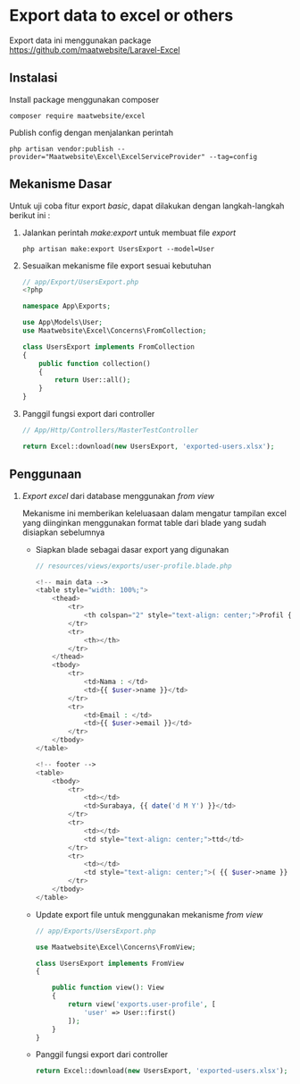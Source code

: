 # Export data to excel or others

Export data ini menggunakan package <https://github.com/maatwebsite/Laravel-Excel>

## Instalasi

Install package menggunakan composer

```cli
composer require maatwebsite/excel
```

Publish config dengan menjalankan perintah

```cli
php artisan vendor:publish --provider="Maatwebsite\Excel\ExcelServiceProvider" --tag=config
```

## Mekanisme Dasar

Untuk uji coba fitur export *basic*, dapat dilakukan dengan langkah-langkah berikut ini :

1. Jalankan perintah *make:export* untuk membuat file *export*

    ```cli
    php artisan make:export UsersExport --model=User
    ```

1. Sesuaikan mekanisme file export sesuai kebutuhan

    ```php
    // app/Export/UsersExport.php
    <?php

    namespace App\Exports;

    use App\Models\User;
    use Maatwebsite\Excel\Concerns\FromCollection;

    class UsersExport implements FromCollection
    {
        public function collection()
        {
            return User::all();
        }
    }
    ```

1. Panggil fungsi export dari controller

    ```php
    // App/Http/Controllers/MasterTestController
    
    return Excel::download(new UsersExport, 'exported-users.xlsx');
    ```

## Penggunaan

1. *Export excel* dari database menggunakan *from view*

    Mekanisme ini memberikan keleluasaan dalam mengatur tampilan excel yang diinginkan menggunakan format table dari blade yang sudah disiapkan sebelumnya

    * Siapkan blade sebagai dasar export yang digunakan

        ```php
        // resources/views/exports/user-profile.blade.php

        <!-- main data -->
        <table style="width: 100%;">
            <thead>
                <tr>
                    <th colspan="2" style="text-align: center;">Profil {{ $user->name }}</th>
                </tr>
                <tr>
                    <th></th>
                </tr>
            </thead>
            <tbody>
                <tr>
                    <td>Nama : </td>
                    <td>{{ $user->name }}</td>
                </tr>
                <tr>
                    <td>Email : </td>
                    <td>{{ $user->email }}</td>
                </tr>
            </tbody>
        </table>

        <!-- footer -->
        <table>
            <tbody>
                <tr>
                    <td></td>
                    <td>Surabaya, {{ date('d M Y') }}</td>
                </tr>
                <tr>
                    <td></td>
                    <td style="text-align: center;">ttd</td>
                </tr>
                <tr>
                    <td></td>
                    <td style="text-align: center;">( {{ $user->name }} )</td>
                </tr>
            </tbody>
        </table>
        ```

    * Update export file untuk menggunakan mekanisme *from view*

        ```php
        // app/Exports/UsersExport.php

        use Maatwebsite\Excel\Concerns\FromView;

        class UsersExport implements FromView
        {

            public function view(): View
            {
                return view('exports.user-profile', [
                    'user' => User::first()
                ]);        
            }
        }
        ```

    * Panggil fungsi export dari controller

        ```php
        return Excel::download(new UsersExport, 'exported-users.xlsx');
        ```
